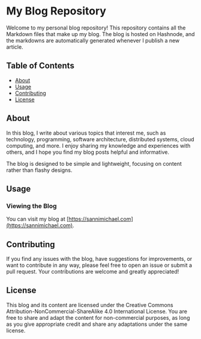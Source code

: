 # My Blog Repository

Welcome to my personal blog repository! This repository contains all the Markdown files that make up my blog. The blog is hosted on Hashnode, and the markdowns are automatically generated whenever I publish a new article.

## Table of Contents

- [About](#about)
- [Usage](#usage)
- [Contributing](#contributing)
- [License](#license)

## About

In this blog, I write about various topics that interest me, such as technology, programming, software architecture, distributed systems, cloud computing, and more. I enjoy sharing my knowledge and experiences with others, and I hope you find my blog posts helpful and informative.

The blog is designed to be simple and lightweight, focusing on content rather than flashy designs.

## Usage

### Viewing the Blog

You can visit my blog at [https://sannimichael.com](https://sannimichael.com). 

## Contributing
If you find any issues with the blog, have suggestions for improvements, or want to contribute in any way, please feel free to open an issue or submit a pull request. Your contributions are welcome and greatly appreciated!

## License
This blog and its content are licensed under the Creative Commons Attribution-NonCommercial-ShareAlike 4.0 International License. You are free to share and adapt the content for non-commercial purposes, as long as you give appropriate credit and share any adaptations under the same license.

